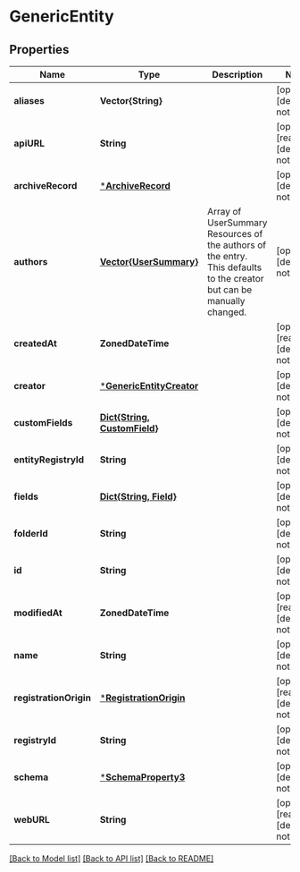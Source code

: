 # GenericEntity


## Properties
Name | Type | Description | Notes
------------ | ------------- | ------------- | -------------
**aliases** | **Vector{String}** |  | [optional] [default to nothing]
**apiURL** | **String** |  | [optional] [readonly] [default to nothing]
**archiveRecord** | [***ArchiveRecord**](ArchiveRecord.md) |  | [optional] [default to nothing]
**authors** | [**Vector{UserSummary}**](UserSummary.md) | Array of UserSummary Resources of the authors of the entry. This defaults to the creator but can be manually changed.  | [optional] [default to nothing]
**createdAt** | **ZonedDateTime** |  | [optional] [readonly] [default to nothing]
**creator** | [***GenericEntityCreator**](GenericEntityCreator.md) |  | [optional] [default to nothing]
**customFields** | [**Dict{String, CustomField}**](CustomField.md) |  | [optional] [default to nothing]
**entityRegistryId** | **String** |  | [optional] [default to nothing]
**fields** | [**Dict{String, Field}**](Field.md) |  | [optional] [default to nothing]
**folderId** | **String** |  | [optional] [default to nothing]
**id** | **String** |  | [optional] [default to nothing]
**modifiedAt** | **ZonedDateTime** |  | [optional] [readonly] [default to nothing]
**name** | **String** |  | [optional] [default to nothing]
**registrationOrigin** | [***RegistrationOrigin**](RegistrationOrigin.md) |  | [optional] [readonly] [default to nothing]
**registryId** | **String** |  | [optional] [default to nothing]
**schema** | [***SchemaProperty3**](SchemaProperty3.md) |  | [optional] [default to nothing]
**webURL** | **String** |  | [optional] [readonly] [default to nothing]


[[Back to Model list]](../README.md#models) [[Back to API list]](../README.md#api-endpoints) [[Back to README]](../README.md)


